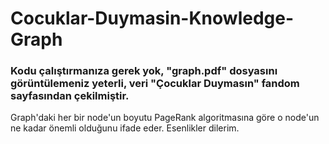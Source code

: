 # Cocuklar-Duymasin-Knowledge-Graph

### Kodu çalıştırmanıza gerek yok, "graph.pdf" dosyasını görüntülemeniz yeterli, veri "Çocuklar Duymasın" fandom sayfasından çekilmiştir.
Graph'daki her bir node'un boyutu PageRank algoritmasına göre o node'un ne kadar önemli olduğunu ifade eder. Esenlikler dilerim.
